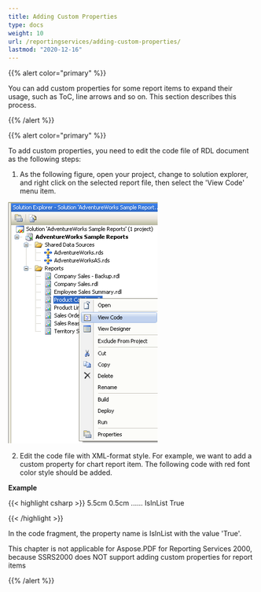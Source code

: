 ```yaml
---
title: Adding Custom Properties
type: docs
weight: 10
url: /reportingservices/adding-custom-properties/
lastmod: "2020-12-16"
---
```


{{% alert color="primary" %}}

You can add custom properties for some report items to expand their usage, such as ToC, line arrows and so on. This section describes this process.

{{% /alert %}}

{{% alert color="primary" %}}

To add custom properties, you need to edit the code file of RDL document as the following steps:

1. As the following figure, open your project, change to solution explorer, and right click on the selected report file, then select the 'View Code' menu item.

![todo:image_alt_text](adding-custom-properties_1.png)

2. Edit the code file with XML-format style. For example, we want to add a custom property for chart report item. The following code with red font color style should be added.

**Example**

{{< highlight csharp >}}
 <chart Name="chart1">
    <Left>5.5cm</Left>
    <Top>0.5cm</Top>
      ......
    <Style>
      ......
    </style>
    <CustomProperties>
      <CustomProperty>
        <Name>IsInList</Name>
        <Value>True</Value>
      </CustomProperty>
    </CustomProperties>
</chart> 

{{< /highlight >}}

In the code fragment, the property name is IsInList with the value 'True'.

This chapter is not applicable for Aspose.PDF for Reporting Services 2000, because SSRS2000 does NOT support adding custom properties for report items

{{% /alert %}}
